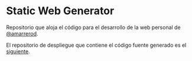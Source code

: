 # Static Web Generator

Repositorio que aloja el código para el desarrollo de la web personal de [@amarrerod](https://github.com/amarrerod).

El repositorio de despliegue que contiene el código fuente generado es el [siguiente](https://github.com/amarrerod/amarrerod.github.io).